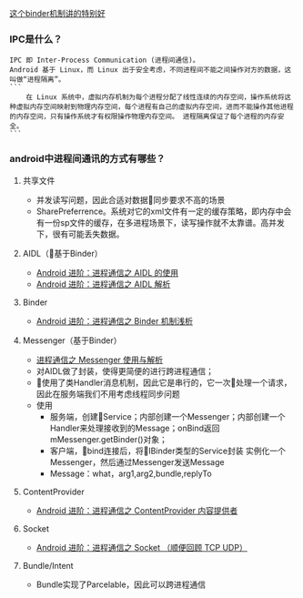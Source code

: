 
[这个binder机制讲的特别好](https://blog.csdn.net/boyupeng/article/details/47011383)
### IPC是什么？
    IPC 即 Inter-Process Communication (进程间通信)。
    Android 基于 Linux，而 Linux 出于安全考虑，不同进程间不能之间操作对方的数据，这叫做“进程隔离”。
    ```
        在 Linux 系统中，虚拟内存机制为每个进程分配了线性连续的内存空间，操作系统将这种虚拟内存空间映射到物理内存空间，每个进程有自己的虚拟内存空间，进而不能操作其他进程的内存空间，只有操作系统才有权限操作物理内存空间。 进程隔离保证了每个进程的内存安全。
    ```
### android中进程间通讯的方式有哪些？
1. 共享文件
    - 并发读写问题，因此合适对数据同步要求不高的场景
    - SharePreferrence。系统对它的xml文件有一定的缓存策略，即内存中会有一份sp文件的缓存，在多进程场景下，读写操作就不太靠谱。高并发下，很有可能丢失数据。
2. AIDL（基于Binder）
    - [Android 进阶：进程通信之 AIDL 的使用 ](https://blog.csdn.net/u011240877/article/details/72765136)
    - [Android 进阶：进程通信之 AIDL 解析](https://blog.csdn.net/u011240877/article/details/72825706)
3. Binder
    - [Android 进阶：进程通信之 Binder 机制浅析](https://blog.csdn.net/u011240877/article/details/72801425)
4. Messenger（基于Binder）
    - [进程通信之 Messenger 使用与解析](https://blog.csdn.net/u011240877/article/details/72836178)
    - 对AIDL做了封装，使得更简便的进行跨进程通信；
    - 使用了类Handler消息机制，因此它是串行的，它一次处理一个请求，因此在服务端我们不用考虑线程同步问题
    - 使用
        - 服务端，创建Service；内部创建一个Messenger；内部创建一个Handler来处理接收到的Message；onBind返回mMessenger.getBinder()对象；
        - 客户端，bind连接后，将IBinder类型的Service封装 实例化一个Messenger，然后通过Messenger发送Message
        - Message：what，arg1,arg2,bundle,replyTo
5. ContentProvider
    - [Android 进阶：进程通信之 ContentProvider 内容提供者](https://blog.csdn.net/u011240877/article/details/72848608)
6. Socket
    - [Android 进阶：进程通信之 Socket （顺便回顾 TCP UDP）](https://blog.csdn.net/u011240877/article/details/72860483)

7. Bundle/Intent
    - Bundle实现了Parcelable，因此可以跨进程通信
